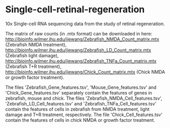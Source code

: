# Single-cell-retinal-regeneration
10x Single-cell RNA sequencing data from the study of retinal regeneration.

The matrix of raw counts (in .mtx format) can be downloaded in here:
http://bioinfo.wilmer.jhu.edu/jiewang/Zebrafish_NMDA_Count_matrix.mtx (Zebrafish NMDA treatment),
http://bioinfo.wilmer.jhu.edu/jiewang/Zebrafish_LD_Count_matrix.mtx (Zebrafish light damage),
http://bioinfo.wilmer.jhu.edu/jiewang/Zebrafish_TNFa_Count_matrix.mtx (Zebrafish T+R treatment),
http://bioinfo.wilmer.jhu.edu/jiewang/Chick_Count_matrix.mtx (Chick NMDA or growth factor treatment).

The files 'Zebrafish_Gene_features.tsv', 'Mouse_Gene_features.tsv' and 'Chick_Gene_features.tsv' separately contain the features of genes in zebrafish, mouse and chick. 
The files 'Zebrafish_NMDA_Cell_features.tsv', 'Zebrafish_LD_Cell_features.tsv' and 'Zebrafish_TNFa_Cell_features.tsv' contain the features of cells in zebrafish from NMDA treatment, light damage and T+R treatment, respectively. 
The file 'Chick_Cell_features.tsv' contain the features of cells in chick NMDA or growth factor treatment. 
